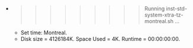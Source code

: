 * >>>>>>>>> Running inst-std-system-xtra-tz-montreal.sh ...
  * Set time: Montreal.
  * Disk size = 4126184K. Space Used = 4K. Runtime = 00:00:00:00.
